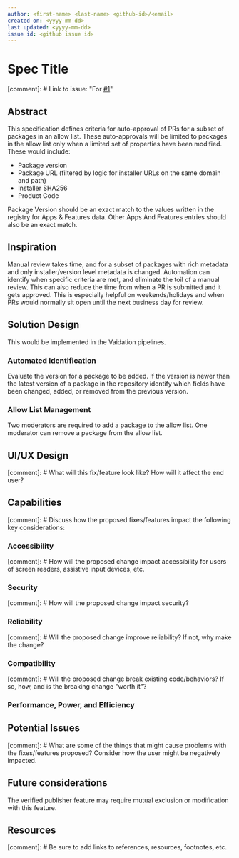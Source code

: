 ```yaml
---
author: <first-name> <last-name> <github-id>/<email>
created on: <yyyy-mm-dd>
last updated: <yyyy-mm-dd>
issue id: <github issue id>
---
```


# Spec Title

[comment]: # Link to issue: "For [#1](https://github.com/microsoft/winget-pkgs/issues/1)"

## Abstract

This specification defines criteria for auto-approval of PRs for a subset of packages in an allow list. These auto-approvals will be limited to packages in the allow list only when a limited set of properties have been modified. These would include:
*  Package version
*  Package URL (filtered by logic for installer URLs on the same domain and path)
*  Installer SHA256
*  Product Code

Package Version should be an exact match to the values written in the registry for Apps & Features data.
Other Apps And Features entries should also be an exact match.

## Inspiration

Manual review takes time, and for a subset of packages with rich metadata and only installer/version level metadata is changed. Automation can identify when specific criteria are met, and eliminate the toil of a manual review. This can also reduce the time from when a PR is submitted and it gets approved. This is especially helpful on weekends/holidays and when PRs would normally sit open until the next business day for review.

## Solution Design

This would be implemented in the Vaidation pipelines.

### Automated Identification
Evaluate the version for a package to be added. If the version is newer than the latest version of a package in the repository identify which fields have been changed, added, or removed from the previous version.

### Allow List Management
Two moderators are required to add a package to the allow list.
One moderator can remove a package from the allow list.

## UI/UX Design

[comment]: # What will this fix/feature look like? How will it affect the end user?

## Capabilities

[comment]: # Discuss how the proposed fixes/features impact the following key considerations:

### Accessibility

[comment]: # How will the proposed change impact accessibility for users of screen readers, assistive input devices, etc.

### Security

[comment]: # How will the proposed change impact security?

### Reliability

[comment]: # Will the proposed change improve reliability? If not, why make the change?

### Compatibility

[comment]: # Will the proposed change break existing code/behaviors? If so, how, and is the breaking change "worth it"?

### Performance, Power, and Efficiency

## Potential Issues

[comment]: # What are some of the things that might cause problems with the fixes/features proposed? Consider how the user might be negatively impacted.

## Future considerations

The verified publisher feature may require mutual exclusion or modification with this feature.

## Resources

[comment]: # Be sure to add links to references, resources, footnotes, etc.
